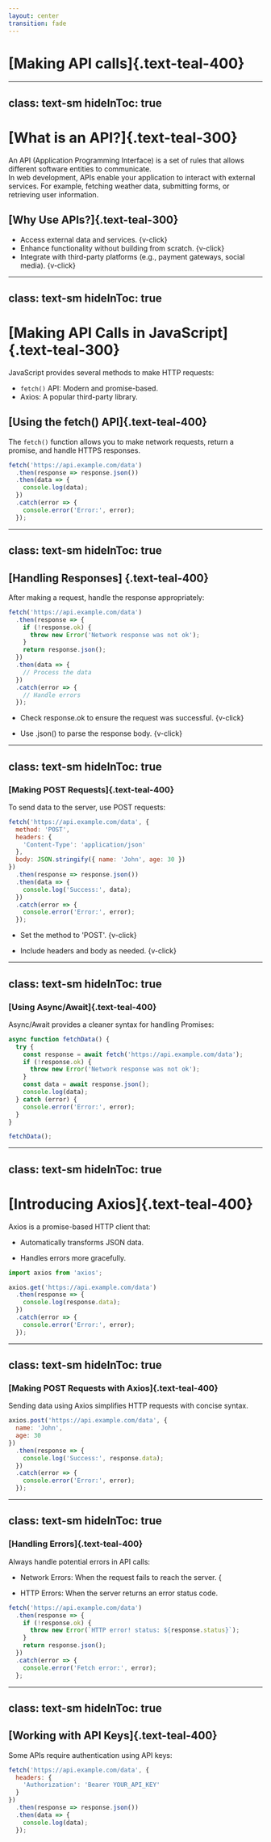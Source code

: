 ```yaml
---
layout: center
transition: fade
---
```


# [Making API calls]{.text-teal-400}

---
class: text-sm
hideInToc: true
---

# [What is an API?]{.text-teal-300}

An API (Application Programming Interface) is a set of rules that allows different software entities to communicate.  
In web development, APIs enable your application to interact with external services. For example, fetching weather data, submitting forms, or retrieving user information.

## [Why Use APIs?]{.text-teal-300} 

- Access external data and services. {v-click}
- Enhance functionality without building from scratch. {v-click}
- Integrate with third-party platforms (e.g., payment gateways, social media). {v-click}

---
class: text-sm
hideInToc: true
---

# [Making API Calls in JavaScript]{.text-teal-300}

JavaScript provides several methods to make HTTP requests:

- `fetch()` API: Modern and promise-based. 
- Axios: A popular third-party library.

## [Using the fetch() API]{.text-teal-400} 

The `fetch()` function allows you to make network requests, return a promise, and handle HTTPS responses.

```js 
fetch('https://api.example.com/data')
  .then(response => response.json())
  .then(data => {
    console.log(data);
  })
  .catch(error => {
    console.error('Error:', error);
  });
```

---
class: text-sm
hideInToc: true
---

## [Handling Responses] {.text-teal-400}

After making a request, handle the response appropriately:

```js 
fetch('https://api.example.com/data')
  .then(response => {
    if (!response.ok) {
      throw new Error('Network response was not ok');
    }
    return response.json();
  })
  .then(data => {
    // Process the data
  })
  .catch(error => {
    // Handle errors
  });
```

- Check response.ok to ensure the request was successful. {v-click}

- Use .json() to parse the response body. {v-click}

---
class: text-sm
hideInToc: true
---

### [Making POST Requests]{.text-teal-400}

To send data to the server, use POST requests:

```js
fetch('https://api.example.com/data', {
  method: 'POST',
  headers: {
    'Content-Type': 'application/json'
  },
  body: JSON.stringify({ name: 'John', age: 30 })
})
  .then(response => response.json())
  .then(data => {
    console.log('Success:', data);
  })
  .catch(error => {
    console.error('Error:', error);
  });

```

- Set the method to 'POST'. {v-click}

- Include headers and body as needed. {v-click}

---
class: text-sm
hideInToc: true
---

### [Using Async/Await]{.text-teal-400}

Async/Await provides a cleaner syntax for handling Promises:

```js
async function fetchData() {
  try {
    const response = await fetch('https://api.example.com/data');
    if (!response.ok) {
      throw new Error('Network response was not ok');
    }
    const data = await response.json();
    console.log(data);
  } catch (error) {
    console.error('Error:', error);
  }
}

fetchData();
```

---
class: text-sm
hideInToc: true
---

# [Introducing Axios]{.text-teal-400}

Axios is a promise-based HTTP client that:

- Automatically transforms JSON data.

- Handles errors more gracefully. 
```js
import axios from 'axios';

axios.get('https://api.example.com/data')
  .then(response => {
    console.log(response.data);
  })
  .catch(error => {
    console.error('Error:', error);
  });
```

---
class: text-sm
hideInToc: true
---

### [Making POST Requests with Axios]{.text-teal-400}

Sending data using Axios simplifies HTTP requests with concise syntax.

```js
axios.post('https://api.example.com/data', {
  name: 'John',
  age: 30
})
  .then(response => {
    console.log('Success:', response.data);
  })
  .catch(error => {
    console.error('Error:', error);
  });
```

---
class: text-sm
hideInToc: true
---


### [Handling Errors]{.text-teal-400}

Always handle potential errors in API calls:

- Network Errors: When the request fails to reach the server. {

- HTTP Errors: When the server returns an error status code.

```js
fetch('https://api.example.com/data')
  .then(response => {
    if (!response.ok) {
      throw new Error(`HTTP error! status: ${response.status}`);
    }
    return response.json();
  })
  .catch(error => {
    console.error('Fetch error:', error);
  };
```

---
class: text-sm
hideInToc: true
---


## [Working with API Keys]{.text-teal-400}

Some APIs require authentication using API keys:
```js
fetch('https://api.example.com/data', {
  headers: {
    'Authorization': 'Bearer YOUR_API_KEY'
  }
})
  .then(response => response.json())
  .then(data => {
    console.log(data);
  });
```
